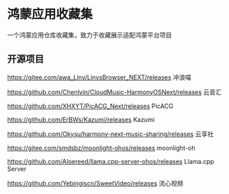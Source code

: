 # 鸿蒙应用收藏集
一个鸿蒙应用仓库收藏集，致力于收藏展示适配鸿蒙平台项目

## 开源项目
https://gitee.com/awa_Liny/LinysBrowser_NEXT/releases
冲浪喵

https://github.com/Chenlvin/CloudMusic-HarmonyOSNext/releases
云音汇

https://github.com/XHXYT/PicACG_Next/releases
PicACG

https://github.com/ErBWs/Kazumi/releases
Kazumi

https://github.com/Okysu/harmony-next-music-sharing/releases
云享社

https://gitee.com/smdsbz/moonlight-ohos/releases
moonlight-oh

https://github.com/Aloereed/llama.cpp-server-ohos/releases 
Llama.cpp Server

https://github.com/Yebingiscn/SweetVideo/releases
流心视频

